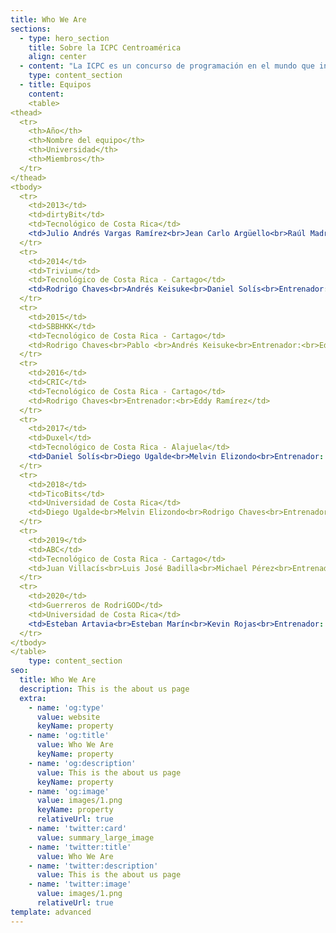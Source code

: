 ```yaml
---
title: Who We Are
sections:
  - type: hero_section
    title: Sobre la ICPC Centroamérica
    align: center
  - content: "La ICPC es un concurso de programación en el mundo que incluye 111 países y 3100 universidades para el año 2020, abierto a todo estudiante universitario menor o igual de 23 años.\n\nLa ICPC traza sus orígenes a 1970 cuando la primera competencia fue organizada por pioneros del Capítulo Alpha de la Sociedad de Honor de Ciencias de la Computación UPE. La iniciativa se esparció rápidamente dentro de los Estados Unidos y Canadá como un programa innovador para motivar ambición, aptitud para resolver problemas e incrementar las oportunidades de los estudiantes más fuertes en el campo de la computación.\n\nCon el paso del tiempo, el concurso se convirtió en una competencia de múltiples categorías con la primera ronda del campeonato llevada a cabo en 1977. Desde entonces, el concurso ha evolucionado en un esfuerzo colaborativo internacional de universidades que organizan competencias regionales que permiten a sus equipos avanzar a la ronda anual del campeonato mundial, la Final Mundial de la ICPC.\n\nEn el año 2005 Centroamérica concursa por primera vez, enviando un equipo a México, donde se encontraba la región de México y Centroamérica. Se continuó enviando un equipo por 6 años hasta que se interrumpió el proceso. Las universidades que participaron en este período fueron el Tecnológico de Costa Rica y la Universidad de Costa Rica.\n\nEn el año 2012, la UCR organiza un torneo nacional de programación denominado Símbolo, el cual imitaba el proceso de la ICPC. En el 2013, dos equipos ganadores de Símbolo, de la Universidad Nacional y del TEC participaron en el Tec de Monterrey volviendo así, Costa Rica a participar en la ICPC. Ocurrió lo mismo en el 2014.\_\n\nPara el año 2015, la sede Interuniversitaria de Alajuela se convirtió en la primera sede oficial de la ICPC para la región México y Centroamérica, fuera de México. Estuvo a cargo del Tecnológico de Costa Rica y se nombró director de sede al entrenador de los equipos que habían participado en 2013 y 2014, el profesor Eddy Ramírez.\n\nDesde entonces, de manera ininterrumpida se ha celebrado en esta sede la regional de ICPC de Latinoamérica y a partir de 2017 la Universidad Centroamericana José Simeón Cañas, en El Salvador ha sido la segunda sede centroamericana. Donde han participado equipos de Costa Rica, El Salvador, Guatemala y Nicaragua.\n\nEn el año 2018, Centroamérica fue promovida a región, independizando el puesto de México, lo que garantiza que se cuenta con al menos una plaza en la final mundial o la etapa posterior siguiente, para el equipo campeón de la regional centroamericana según el sistema de clasificación vigente hasta 2020.\n\nEn el año 2020, desde la coordinación centroamericana de la ICPC, se realizaron diversas actividades como parte de los compromisos adquiridos desde y en la final mundial del 2018 y 2019. Este año, la eliminatoria Regional de Centroamérica, se realiza de forma simultánea con México y es llamada *Gran Premio de México & Centroamérica*, la cual forma parte de los concursos de programación competitiva.\n"
    type: content_section
  - title: Equipos
    content: 
    <table>
<thead>
  <tr>
    <th>Año</th>
    <th>Nombre del equipo</th>
    <th>Universidad</th>
    <th>Miembros</th>
  </tr>
</thead>
<tbody>
  <tr>
    <td>2013</td>
    <td>dirtyBit</td>
    <td>Tecnológico de Costa Rica</td>
    <td>Julio Andrés Vargas Ramírez<br>Jean Carlo Argüello<br>Raúl Madrigal<br>Entrenador: Francisco Torres</td>
  </tr>
  <tr>
    <td>2014</td>
    <td>Trivium</td>
    <td>Tecnológico de Costa Rica - Cartago</td>
    <td>Rodrigo Chaves<br>Andrés Keisuke<br>Daniel Solís<br>Entrenador: Eddy Ramírez</td>
  </tr>
  <tr>
    <td>2015</td>
    <td>SBBHKK</td>
    <td>Tecnológico de Costa Rica - Cartago</td>
    <td>Rodrigo Chaves<br>Pablo <br>Andrés Keisuke<br>Entrenador:<br>Eddy Ramírez</td>
  </tr>
  <tr>
    <td>2016</td>
    <td>CRIC</td>
    <td>Tecnológico de Costa Rica - Cartago</td>
    <td>Rodrigo Chaves<br>Entrenador:<br>Eddy Ramírez</td>
  </tr>
  <tr>
    <td>2017</td>
    <td>Duxel</td>
    <td>Tecnológico de Costa Rica - Alajuela</td>
    <td>Daniel Solís<br>Diego Ugalde<br>Melvin Elizondo<br>Entrenador: Eddy Ramírez</td>
  </tr>
  <tr>
    <td>2018</td>
    <td>TicoBits</td>
    <td>Universidad de Costa Rica</td>
    <td>Diego Ugalde<br>Melvin Elizondo<br>Rodrigo Chaves<br>Entrenador:<br>Eddy Ramírez</td>
  </tr>
  <tr>
    <td>2019</td>
    <td>ABC</td>
    <td>Tecnológico de Costa Rica - Cartago</td>
    <td>Juan Villacís<br>Luis José Badilla<br>Michael Pérez<br>Entrenador:<br>Byron Rojas</td>
  </tr>
  <tr>
    <td>2020</td>
    <td>Guerreros de RodriGOD</td>
    <td>Universidad de Costa Rica</td>
    <td>Esteban Artavia<br>Esteban Marín<br>Kevin Rojas<br>Entrenador: Rodrigo Chaves</td>
  </tr>
</tbody>
</table>
    type: content_section
seo:
  title: Who We Are
  description: This is the about us page
  extra:
    - name: 'og:type'
      value: website
      keyName: property
    - name: 'og:title'
      value: Who We Are
      keyName: property
    - name: 'og:description'
      value: This is the about us page
      keyName: property
    - name: 'og:image'
      value: images/1.png
      keyName: property
      relativeUrl: true
    - name: 'twitter:card'
      value: summary_large_image
    - name: 'twitter:title'
      value: Who We Are
    - name: 'twitter:description'
      value: This is the about us page
    - name: 'twitter:image'
      value: images/1.png
      relativeUrl: true
template: advanced
---
```

